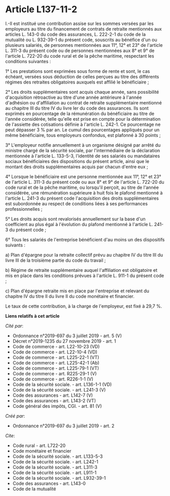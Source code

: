 # Article L137-11-2

I.-Il est institué une contribution assise sur les sommes versées par les employeurs au titre du financement de contrats de
retraite mentionnés aux articles L. 143-0 du code des assurances, L. 222-2-1 du code de la mutualité ou L. 932-39-1 du
présent code, souscrits au bénéfice d'un ou plusieurs salariés, de personnes mentionnées aux 11°, 12° et 23° de l'article L.
311-3 du présent code ou de personnes mentionnées aux 8° et 9° de l'article L. 722-20 du code rural et de la pêche maritime,
respectant les conditions suivantes : 

1° Les prestations sont exprimées sous forme de rente et sont, le cas échéant, versées sous déduction de celles perçues au
titre des différents régimes des retraites obligatoires auxquels est affilié le bénéficiaire ; 

2° Les droits supplémentaires sont acquis chaque année, sans possibilité d'acquisition rétroactive au titre d'une année
antérieure à l'année d'adhésion ou d'affiliation au contrat de retraite supplémentaire mentionné au chapitre III du titre IV
du livre Ier du code des assurances. Ils sont exprimés en pourcentage de la rémunération du bénéficiaire au titre de l'année
considérée, telle qu'elle est prise en compte pour la détermination de l'assiette des cotisations définie à l'article L.
242-1. Ce pourcentage ne peut dépasser 3 % par an. Le cumul des pourcentages appliqués pour un même bénéficiaire, tous
employeurs confondus, est plafonné à 30 points ; 

3° L'employeur notifie annuellement à un organisme désigné par arrêté du ministre chargé de la sécurité sociale, par
l'intermédiaire de la déclaration mentionnée à l'article L. 133-5-3, l'identité de ses salariés ou mandataires sociaux
bénéficiaires des dispositions du présent article, ainsi que le montant des droits supplémentaires acquis par chacun d'entre
eux ; 

4° Lorsque le bénéficiaire est une personne mentionnée aux 11°, 12° et 23° de l'article L. 311-3 du présent code ou aux 8° et
9° de l'article L. 722-20 du code rural et de la pêche maritime, ou lorsqu'il perçoit, au titre de l'année considérée, une
rémunération supérieure à huit fois le plafond mentionné à l'article L. 241-3 du présent code l'acquisition des droits
supplémentaires est subordonnée au respect de conditions liées à ses performances professionnelles ; 

5° Les droits acquis sont revalorisés annuellement sur la base d'un coefficient au plus égal à l'évolution du plafond
mentionné à l'article L. 241-3 du présent code ; 

6° Tous les salariés de l'entreprise bénéficient d'au moins un des dispositifs suivants : 

a) Plan d'épargne pour la retraite collectif prévu au chapitre IV du titre III du livre III de la troisième partie du code du
travail ; 

b) Régime de retraite supplémentaire auquel l'affiliation est obligatoire et mis en place dans les conditions prévues à
l'article L. 911-1 du présent code ; 

c) Plan d'épargne retraite mis en place par l'entreprise et relevant du chapitre IV du titre II du livre II du code monétaire
et financier. 

Le taux de cette contribution, à la charge de l'employeur, est fixé à 29,7 %.

**Liens relatifs à cet article**

_Cité par_:

  - Ordonnance n°2019-697 du 3 juillet 2019 - art. 5 (V)
  - Décret n°2019-1235 du 27 novembre 2019 - art. 1
  - Code de commerce - art. L22-10-23 (VD)
  - Code de commerce - art. L22-10-4 (VD)
  - Code de commerce - art. L225-22-1 (VT)
  - Code de commerce - art. L225-42-1 (Ab)
  - Code de commerce - art. L225-79-1 (VT)
  - Code de commerce - art. R225-29-1 (V)
  - Code de commerce - art. R226-1-1 (V)
  - Code de la sécurité sociale. - art. L136-1-1 (VD)
  - Code de la sécurité sociale. - art. L241-3 (V)
  - Code des assurances - art. L142-7 (V)
  - Code des assurances - art. L143-2 (VT)
  - Code général des impôts, CGI. - art. 81 (V)

_Créé par_:

  - Ordonnance n°2019-697 du 3 juillet 2019 - art. 2

_Cite_:

  - Code rural - art. L722-20
  - Code monétaire et financier
  - Code de la sécurité sociale. - art. L133-5-3
  - Code de la sécurité sociale. - art. L242-1
  - Code de la sécurité sociale. - art. L311-3
  - Code de la sécurité sociale. - art. L911-1
  - Code de la sécurité sociale. - art. L932-39-1
  - Code des assurances - art. L143-0
  - Code de la mutualité
